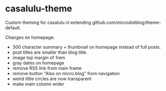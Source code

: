 # casalulu-theme
Custom theming for casalulu.nl extending github.com/microdotblog/theme-default.

Changes on homepage:
- 300 character summary + thumbnail on homepage instead of full posts.
- post titles are smaller than blog title.
- image top margin of 1rem
- gray dates on homepage
- remove RSS link from main frame
- remove button "Also on micro.blog" from navigation
- weird little circles are now transparent
- make main column wider